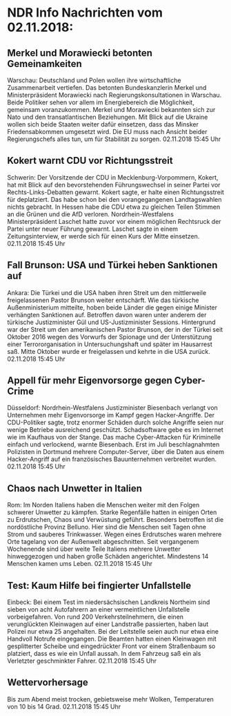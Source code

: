 # NDR Info Nachrichten vom 02.11.2018:


## Merkel und Morawiecki betonten Gemeinamkeiten
Warschau: Deutschland und Polen wollen ihre wirtschaftliche Zusammenarbeit vertiefen. Das betonten Bundeskanzlerin Merkel und Ministerpräsident Morawiecki nach Regierungskonsultationen in Warschau. Beide Politiker sehen vor allem im Energiebereich die Möglichkeit, gemeinsam voranzukommen. Merkel und Morawiecki bekannten sich zur Nato und den transatlantischen Beziehungen. Mit Blick auf die Ukraine wollen sich beide Staaten weiter dafür einsetzen, dass das Minsker Friedensabkommen umgesetzt wird. Die EU muss nach Ansicht beider Regierungschefs alles tun, um für Stabilität zu sorgen. 02.11.2018 15:45 Uhr 

## Kokert warnt CDU vor Richtungsstreit
Schwerin: Der Vorsitzende der CDU in Mecklenburg-Vorpommern, Kokert, hat mit Blick auf den bevorstehenden Führungswechsel in seiner Partei vor Rechts-Links-Debatten gewarnt. Kokert sagte, er halte einen Richtungsstreit für deplatziert. Das habe schon bei den vorangegangenen Landtagswahlen nichts gebracht. In Hessen habe die CDU etwa zu gleichen Teilen Stimmen an die Grünen und die AfD verloren. Nordrhein-Westfalens Ministerpräsident Laschet hatte zuvor vor einem möglichen Rechtsruck der Partei unter neuer Führung gewarnt. Laschet sagte in einem Zeitungsinterview, er werde sich für einen Kurs der Mitte einsetzen. 02.11.2018 15:45 Uhr 

## Fall Brunson: USA und Türkei heben Sanktionen auf
Ankara: Die Türkei und die USA haben ihren Streit um den mittlerweile freigelassenen Pastor Brunson weiter entschärft. Wie das türkische Außenministerium mitteilte, hoben beide Länder die gegen einige Minister verhängten Sanktionen auf. Betroffen davon waren unter anderem der türkische Justizminister Gül und US-Justizminister Sessions. Hintergrund war der Streit um den amerikanischen Pastor Brunson, der in der Türkei seit Oktober 2016 wegen des Vorwurfs der Spionage und der Unterstützung einer Terrororganisation in Untersuchungshaft und später im Hausarrest saß. Mitte Oktober wurde er freigelassen und kehrte in die USA zurück. 02.11.2018 15:45 Uhr 

## Appell für mehr Eigenvorsorge gegen Cyber-Crime
Düsseldorf: 	Nordrhein-Westfalens Justizminister Biesenbach verlangt von Unternehmen mehr Eigenvorsorge im Kampf gegen Hacker-Angriffe. Der CDU-Politiker sagte, trotz enormer Schäden durch solche Angriffe seien nur wenige Betriebe ausreichend geschützt. Schadsoftware gebe es im Internet wie im Kaufhaus von der Stange. Das mache Cyber-Attacken für Kriminelle einfach und verlockend, warnte Biesenbach. Erst im Juli beschlagnahmten Polizisten in Dortmund mehrere Computer-Server, über die Daten aus einem Hacker-Angriff auf ein französisches Bauunternehmen verbreitet wurden. 02.11.2018 15:45 Uhr 

## Chaos nach Unwetter in Italien
Rom: Im Norden Italiens haben die Menschen weiter mit den Folgen schwerer Unwetter zu kämpfen. Starke Regenfälle hatten in einigen Orten zu Erdrutschen, Chaos und Verwüstung geführt. Besonders betroffen ist die nordöstliche Provinz Belluno. Hier sind die Menschen seit Tagen ohne Strom und sauberes Trinkwasser. Wegen eines Erdrutsches waren mehrere Orte tagelang von der Außenwelt abgeschnitten. Seit vergangenem Wochenende sind über weite Teile Italiens mehrere Unwetter hinweggezogen und haben große Schäden angerichtet. Mindestens 14 Menschen kamen ums Leben. 02.11.2018 15:45 Uhr 

## Test: Kaum Hilfe bei fingierter Unfallstelle
Einbeck: Bei einem Test im niedersächsischen Landkreis Northeim sind sieben von acht Autofahrern an einer vermeintlichen Unfallstelle vorbeigefahren. Von rund 200 Verkehrsteilnehmern, die einen verunglückten Kleinwagen auf einer Landstraße passierten, haben laut Polizei nur etwa 25 angehalten. Bei der Leitstelle seien auch nur etwa eine Handvoll Notrufe eingegangen. Die Beamten hatten einen Kleinwagen mit gesplitterter Scheibe und eingedrückter Front vor einem Straßenbaum so platziert, dass es wie ein Unfall aussah. In dem Fahrzeug saß ein als Verletzter geschminkter Fahrer. 02.11.2018 15:45 Uhr 

## Wettervorhersage
Bis zum Abend meist trocken, gebietsweise mehr Wolken, Temperaturen von 10 bis 14 Grad. 02.11.2018 15:45 Uhr 
